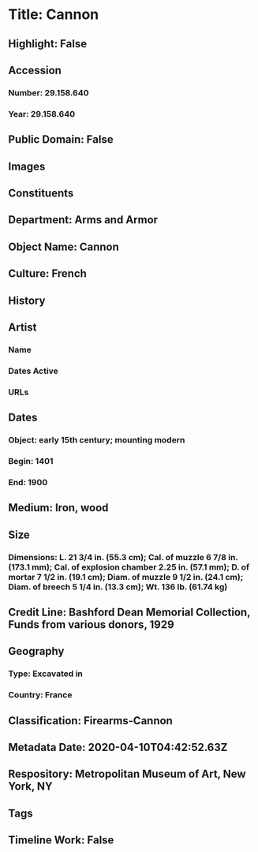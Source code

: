 # Title: Cannon
## Highlight: False
## Accession
### Number: 29.158.640
### Year: 29.158.640
## Public Domain: False
## Images
## Constituents
## Department: Arms and Armor
## Object Name: Cannon
## Culture: French
## History
## Artist
### Name
### Dates Active
### URLs
## Dates
### Object: early 15th century; mounting modern
### Begin: 1401
### End: 1900
## Medium: Iron, wood
## Size
### Dimensions: L. 21 3/4 in. (55.3 cm); Cal. of muzzle 6 7/8 in. (173.1 mm); Cal. of explosion chamber 2.25 in. (57.1 mm); D. of mortar 7 1/2 in. (19.1 cm); Diam. of muzzle 9 1/2 in. (24.1 cm); Diam. of breech 5 1/4 in. (13.3 cm); Wt. 136 lb. (61.74 kg)
## Credit Line: Bashford Dean Memorial Collection, Funds from various donors, 1929
## Geography
### Type: Excavated in
### Country: France
## Classification: Firearms-Cannon
## Metadata Date: 2020-04-10T04:42:52.63Z
## Respository: Metropolitan Museum of Art, New York, NY
## Tags
## Timeline Work: False